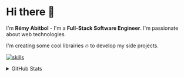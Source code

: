 # Hi there 👋

I'm **Rémy Abitbol** - I'm a **Full-Stack Software Engineer**. I'm passionate about web technologies.

I'm creating some cool librairies 🔥 to develop my side projects.

[![skills](https://skillicons.dev/icons?i=ts,js,angular,nestjs,prisma,react,nodejs,java,spring)](https://skillicons.dev)

<details>

  <summary>GitHub Stats</summary>

  </br>

  [![GitHub Stats](https://github-readme-stats.vercel.app/api?username=remscodes&hide=contribs&theme=vue-dark&show_icons=true&hide_rank=true)](https://github.com/anuraghazra/github-readme-stats)
</details>
